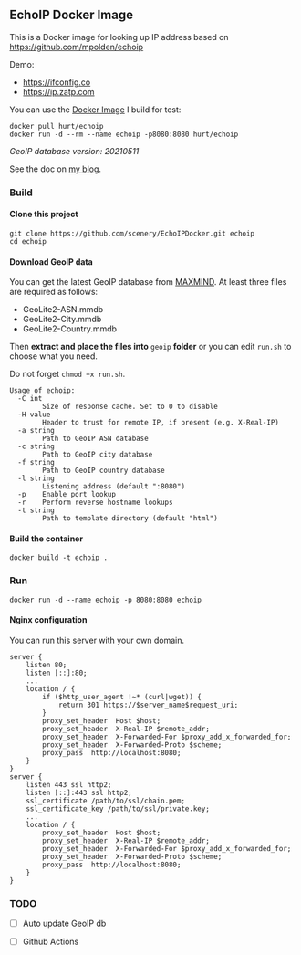 ## EchoIP Docker Image
This is a Docker image for looking up IP address based on https://github.com/mpolden/echoip

Demo: 
- https://ifconfig.co
- https://ip.zatp.com

You can use the [Docker Image](https://hub.docker.com/r/hurt/echoip) I build for test:
```
docker pull hurt/echoip
docker run -d --rm --name echoip -p8080:8080 hurt/echoip
```
*GeoIP database version: 20210511*

See the doc on [my blog](https://www.zatp.com/post/build-echoip-service-with-docker/).

### Build
#### Clone this project
```
git clone https://github.com/scenery/EchoIPDocker.git echoip
cd echoip
```

#### Download GeoIP data
You can get the latest GeoIP database from [MAXMIND](https://dev.maxmind.com/geoip/geoip2/geolite2/). At least three files are required as follows:
- GeoLite2-ASN.mmdb
- GeoLite2-City.mmdb
- GeoLite2-Country.mmdb

Then **extract and place the files into** ```geoip``` **folder** or you can edit ```run.sh``` to choose what you need.

Do not forget ```chmod +x run.sh```.

```
Usage of echoip:
  -C int
    	Size of response cache. Set to 0 to disable
  -H value
    	Header to trust for remote IP, if present (e.g. X-Real-IP)
  -a string
    	Path to GeoIP ASN database
  -c string
    	Path to GeoIP city database
  -f string
    	Path to GeoIP country database
  -l string
    	Listening address (default ":8080")
  -p	Enable port lookup
  -r	Perform reverse hostname lookups
  -t string
    	Path to template directory (default "html")
```

#### Build the container
```
docker build -t echoip .
```

### Run
```
docker run -d --name echoip -p 8080:8080 echoip
```

#### Nginx configuration

You can run this server with your own domain.
```
server {
    listen 80;
    listen [::]:80;
    ...
    location / {
        if ($http_user_agent !~* (curl|wget)) {
            return 301 https://$server_name$request_uri;
        }
        proxy_set_header  Host $host;
		proxy_set_header  X-Real-IP $remote_addr;
		proxy_set_header  X-Forwarded-For $proxy_add_x_forwarded_for;
		proxy_set_header  X-Forwarded-Proto $scheme;
		proxy_pass  http://localhost:8080;
    }
}
server {
    listen 443 ssl http2;
    listen [::]:443 ssl http2;
    ssl_certificate /path/to/ssl/chain.pem; 
    ssl_certificate_key /path/to/ssl/private.key;
    ...
    location / {
        proxy_set_header  Host $host;
		proxy_set_header  X-Real-IP $remote_addr;
		proxy_set_header  X-Forwarded-For $proxy_add_x_forwarded_for;
		proxy_set_header  X-Forwarded-Proto $scheme;
		proxy_pass  http://localhost:8080;
    }
}
```

### TODO

- [ ] Auto update GeoIP db

- [ ] Github Actions
